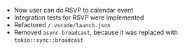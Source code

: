 - Now user can do RSVP to calendar event
- Integration tests for RSVP were implemented
- Refactored `/.vscode/launch.json`
- Removed `async-broadcast`, because it was replaced with `tokio::sync::broadcast`
